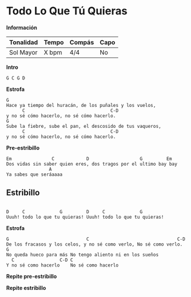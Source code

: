 # Todo Lo Que Tú Quieras

**Información**

| Tonalidad | Tempo | Compás | Capo |
| --------- | ----- | ------ | ---- |
| Sol Mayor | X bpm | 4/4    | No   |

**Intro**
```
G C G D
```
**Estrofa**
```
G
Hace ya tiempo del huracán, de los puñales y los vuelos,
      C                                C-D
y no sé cómo hacerlo, no sé cómo hacerlo.
G
Sube la fiebre, sube el pan, el descosido de tus vaqueros,
      C                                C-D
y no sé cómo hacerlo, no sé cómo hacerlo.
```
**Pre-estribillo**
```
Em               C            D                   G         Em
Dos vidas sin saber quien eres, dos tragos por el ultimo bay bay
                A
Ya sabes que seráaaaa

```
## Estribillo
```

D     C             G         D     C             G
Uuuh! todo lo que tu quieras! Uuuh! todo lo que tu quieras!
```
**Estrofa**
```
G                             C                                 C-D
De los fracasos y los celos, y no sé como verlo, No sé como verlo.
G
No queda hueco para más No tengo aliento ni en los sueños
  C                 C-D C
Y no sé como hacerlo    No sé como hacerlo
```
**Repite pre-estribillo**

**Repite estribillo**

<div style="page-break-after: always;"></div>